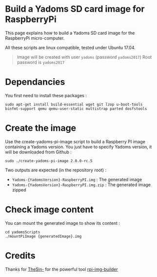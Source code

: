 Build a Yadoms SD card image for RaspberryPi
===============

This page explains how to build a Yadoms SD card image for the RaspberryPi micro-computer.

All these scripts are linux compatible, tested under Ubuntu 17.04.

> Image will be created with user `yadoms` (password `yadoms2017`)
> Root password is `yadoms2017`

# Dependancies

You first need to install these packages :

````
sudo apt-get install build-essential wget git lzop u-boot-tools binfmt-support qemu qemu-user-static multistrap parted dosfstools
````

# Create the image

Use the create-yadoms-pi-image script to build a Raspberry PI image containing a Yadoms version. You just have to specify Yadoms version, it will be downloaded from Github :

````
sudo ./create-yadoms-pi-image 2.0.0-rc.5
````

Two outputs are expected (in the repository root) :
* `Yadoms-{YadomsVersion}-RaspberryPI.img` : The generated image
* `Yadoms-{YadomsVersion}-RaspberryPI.img.zip` : The generated image zipped


# Check image content

You can mount the generated image to show its content :

````
cd yadomsScripts
./mountPiImage {generatedImage}.img
````

# Credits
Thanks for [TheSin-](https://github.com/TheSin-) for the powerful tool [rpi-img-builder](https://github.com/TheSin-/rpi-img-builder)

